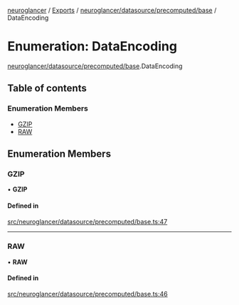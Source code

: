 [neuroglancer](../README.md) / [Exports](../modules.md) / [neuroglancer/datasource/precomputed/base](../modules/neuroglancer_datasource_precomputed_base.md) / DataEncoding

# Enumeration: DataEncoding

[neuroglancer/datasource/precomputed/base](../modules/neuroglancer_datasource_precomputed_base.md).DataEncoding

## Table of contents

### Enumeration Members

- [GZIP](neuroglancer_datasource_precomputed_base.DataEncoding.md#gzip)
- [RAW](neuroglancer_datasource_precomputed_base.DataEncoding.md#raw)

## Enumeration Members

### GZIP

• **GZIP**

#### Defined in

[src/neuroglancer/datasource/precomputed/base.ts:47](https://github.com/ActiveBrainAtlas2/neuroglancer/blob/034b457d/src/neuroglancer/datasource/precomputed/base.ts#L47)

___

### RAW

• **RAW**

#### Defined in

[src/neuroglancer/datasource/precomputed/base.ts:46](https://github.com/ActiveBrainAtlas2/neuroglancer/blob/034b457d/src/neuroglancer/datasource/precomputed/base.ts#L46)
